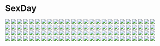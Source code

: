 # SexDay
![](https://konachan.com/jpeg/7565182ed525ebe0f047dd4e74f74a56/Konachan.com%20-%20245935%20close%20ensemble_%28company%29%20game_cg%20kiss%20konoe_souichi%20male%20mibu_natsuki_%28ojonai%29%20ojou-sama_wa_sunao_ni_narenai%20tagme_%28artist%29.jpg)
![](https://konachan.com/image/a3c791dd492755974f8b3295920f488c/Konachan.com%20-%2080097%20animal_ears%20asobi_ni_iku_yo%21%20bikini%20breasts%20clouds%20eris_%28asobi_ni_iku_yo%21%29%20swimsuit%20water%20watermark%20wet.jpg)
![](https://konachan.com/image/60d1062279e74a6cbb9ea341538a52bd/Konachan.com%20-%20281052%20black_hair%20blue_eyes%20building%20city%20dark%20elbow_gloves%20fire%20gloves%20horns%20long_hair%20original%20scenic%20sketch%20stairs%20swd3e2%20thighhighs%20watermark.jpg)
![](https://konachan.com/image/73037726eeb41cae4e7027fdeb017f52/Konachan.com%20-%20170352%20angel_beats%21%20kitamuraeri%20long_hair%20school_uniform%20tachibana_kanade%20weapon%20white_hair%20yellow_eyes.jpg)
![](https://konachan.com/jpeg/09b95738de74a6e3865122d37423f3e6/Konachan.com%20-%20270896%20akaza%20ass%20close%20dressing%20game_cg%20henshin_3%20may-be_soft%20minakoshi_konami%20panties%20underwear.jpg)
![](https://konachan.com/jpeg/ab76b68d20670160f4c3fdc0feffbbbf/Konachan.com%20-%20155292%20blue_eyes%20censored%20collar%20game_cg%20kouyama_nagi%20long_hair%20night%20nipples%20nude%20seisai_no_resonance%20tel-o%20water%20white_hair%20yatagarasu.jpg)
![](https://konachan.com/image/256770d07e7603f62aae38c8db394b53/Konachan.com%20-%20108048%20dress%20flowers%20hatsune_miku%20headphones%20long_hair%20monochrome%20necklace%20rose%20twintails%20vocaloid%20weda_%28artist%29.jpg)
![](https://konachan.com/image/a7ab7ba01bca303667f6d29776b13f2f/Konachan.com%20-%2091343%20black_hair%20brown_eyes%20christmas%20hat%20pantyhose%20santa_costume%20santa_hat%20skirt%20tagme.jpg)
![](https://konachan.com/image/4164a137bd6322a3eabc134931518d2c/Konachan.com%20-%2021568%20all_male%20bleach%20ichimaru_gin%20kuchiki_byakuya%20kurosaki_ichigo%20kurotsuchi_mayuri%20male%20orange_hair%20sword%20weapon%20zaraki_kenpachi.jpg)
![](https://konachan.com/jpeg/3095aad3637d74bc9843494452faec4e/Konachan.com%20-%20238624%202girls%20aqua_eyes%20black_hair%20blonde_hair%20bow%20chuck%20couch%20drink%20garter_belt%20long_hair%20mosquito_coils%20necklace%20panty_%28character%29%20tail%20twintails.jpg)
![](https://konachan.com/image/587760f67a0c15f200355a43c688a385/Konachan.com%20-%2056880%20hatsune_miku%20tomero%20vocaloid.jpg)
![](https://konachan.com/image/23309bff26bca13ff947854823d10be3/Konachan.com%20-%20139663%20barefoot%20bikini_top%20hat%20ia%20nokko%20vocaloid.jpg)
![](https://konachan.com/image/407ae7a5e7f8857234b5b019fe7f2c04/Konachan.com%20-%2053701%20all_male%20code_geass%20kururugi_suzaku%20lelouch_lamperouge%20male%20scan.jpg)
![](https://konachan.com/image/9dee332463bf01a7b8f53b95b9fafa54/Konachan.com%20-%2069109%20all_male%20blonde_hair%20blue_eyes%20butterfly%20kagamine_len%20male%20purple%20short_hair%20vocaloid.jpg)
![](https://konachan.com/image/c2f7c5eedb17d7ba506cdea3871c825d/Konachan.com%20-%20193563%202girls%20christmas%20da_capo%20da_capo_dream_x%27mas%20da_capo_ii%20dress%20erect_nipples%20kayura_yuka%20shirakawa_kotori%20shirakawa_nanaka%20thighhighs%20yuitsuki_karin.jpg)
![](https://konachan.com/jpeg/d6a84c549ff4d500838adf30e615f725/Konachan.com%20-%20277126%20game_cg%20giuniu%20gloves%20hat%20hinekuremono_no_gakuen_seishun_monogatari%20necklace%20shiina_sayaka%20skirt%20skirt_lift.jpg)
![](https://konachan.com/jpeg/ff34fee9e8d536fef7efc5bf312a76f4/Konachan.com%20-%20244957%20black_hair%20blush%20brown_eyes%20close%20ichijou_hotaru%20non_non_biyori%20transparent%20vector.jpg)
![](https://konachan.com/image/5625468ea49824bb466d62694bdadada/Konachan.com%20-%20215250%20building%20city%20clouds%20flowers%20ichimiya_%28araintell%29%20leaves%20nobody%20original%20scenic%20sky.jpg)
![](https://konachan.com/image/9ccd6f1e2dacdd25f4ab9a1d2c55ca86/Konachan.com%20-%2085524%20all_male%20kagamine_len%20male%20vocaloid.jpg)
![](https://konachan.com/image/d7b2bf7ab3c77bff97e0d4176ddf639d/Konachan.com%20-%20278152%20aqua_eyes%20bed%20black_hair%20breasts%20cleavage%20debi_%28akuma%29%20long_hair%20original%20stockings%20thighhighs%20watermark%20wristwear.jpg)
![](https://konachan.com/image/3922c1b6a655fed0f541587f27a37fd5/Konachan.com%20-%20302325%20blonde_hair%20christmas%20dress%20long_hair%20original%20pantyhose%20peachpa%20pointed_ears%20yellow_eyes.jpg)
![](https://konachan.com/image/be9ce7a93b152670d2568c610b259a64/Konachan.com%20-%20229012%20aliasing%20hatsune_miku%20kitto%20long_hair%20tagme%20twintails%20vocaloid.jpg)
![](https://konachan.com/jpeg/90068afe36f0a284c54acabe925f2c4c/Konachan.com%20-%20255411%20aqua_eyes%20blonde_hair%20game_console%20lacieon%20long_hair%20original%20signed%20thighhighs.jpg)
![](https://konachan.com/image/c091872ac3e76f8b640591f585d44f4e/Konachan.com%20-%20302212%20blonde_hair%20blue_eyes%20boots%20bow%20butterfly%20clouds%20dress%20flowers%20gloves%20long_hair%20o_ni_sama%20ribbons%20skirt_lift%20sky%20tree%20violet_evergarden.jpg)
![](https://konachan.com/image/41d045816e3f5db88245eda62ddae22a/Konachan.com%20-%2071162%20k-on%21.jpg)
![](https://konachan.com/jpeg/ad8c6bdf8759bb9c3f7c016bbef4876c/Konachan.com%20-%20288342%20blue_hair%20japanese_clothes%20kimono%20long_hair%20love_live%21_school_idol_project%20reflection%20sonoda_umi%20walluku%20water%20yellow_eyes.jpg)
![](https://konachan.com/jpeg/3bc7ae2a9ae643a5c2b7c34608a68566/Konachan.com%20-%20288325%20aqua_eyes%20blush%20breasts%20cameltoe%20camera%20dress%20gloves%20long_hair%20original%20panties%20phone%20pink_hair%20striped_panties%20thighhighs%20underwear%20v-mag.jpg)
![](https://konachan.com/jpeg/4b268ddc425a1ea2de9251ad71503818/Konachan.com%20-%20124441%20beach%20blonde_hair%20blue_eyes%20breasts%20censored%20game_cg%20kazamatsuri_koromo%20long_hair%20mikeou%20nipples%20paizuri%20penis%20swimsuit%20wet.jpg)
![](https://konachan.com/image/f4771a499aa051fb19db4a935734b849/Konachan.com%20-%20201081%20black_hair%20blue_eyes%20breasts%20cameltoe%20glasses%20long_hair%20nipples%20panties%20pantyhose%20shirt_lift%20skirt%20skirt_lift%20spread_legs%20tanaka_asuka%20underwear.jpg)
![](https://konachan.com/jpeg/d8a71f322735cdfc998970cdbd05140e/Konachan.com%20-%20254664%20annin_doufu%20houjou_karen%20idolmaster%20idolmaster_cinderella_girls%20idolmaster_cinderella_girls_starlight_stage%20kamiya_nao%20shibuya_rin.jpg)
![](https://konachan.com/jpeg/094f23ad900b3838325477b4879a4087/Konachan.com%20-%20236449%20blush%20green_eyes%20long_hair%20mikazuchi_zeus%20original%20pink_hair%20tie%20white.jpg)
![](https://konachan.com/jpeg/19df6b71de5d925d873e7988b8f2d342/Konachan.com%20-%20236115%20animal_ears%20bow%20breasts%20catgirl%20game_cg%20inma%20long_hair%20navel%20sakura_shrine_girls%20shorts%20tail%20underboob%20waifu2x%20white_hair%20winged_cloud.jpg)
![](https://konachan.com/jpeg/588fbdb0f2e551ee71badd0133d8a9c8/Konachan.com%20-%20261975%20bikini%20chainsaw%20clouds%20horns%20long_hair%20mechagirl%20poco%20purple_eyes%20scan%20sky%20swimsuit%20weapon%20white_hair.jpg)
![](https://konachan.com/jpeg/1ea4c115257297b6da494f3343009687/Konachan.com%20-%20171857%20blonde_hair%20blue_hair%20game_cg%20ribbons%20school_uniform%20tenmaso%20tsukioka_izumi%20usotsuki_ouji_to_nayameru_ohime-sama%20whirlpool.jpg)
![](https://konachan.com/jpeg/bc05a1bf8eeae00413d760b7129e136e/Konachan.com%20-%20116883%20blue_eyes%20brown_hair%20close%20game_cg%20mitarai_mei%20ribbons%20school_uniform%20short_hair%20suika_niritsu%20tears.jpg)
![](https://konachan.com/image/0ac039233a0a3e05d7f2f6febfbbee3b/Konachan.com%20-%2047199%20bike_shorts%20bra%20breasts%20cameltoe%20hayate_no_gotoku%20katsura_hinagiku%20katsura_yukiji%20panties%20ruschuto%20shorts%20thighhighs%20underwear%20yuri.jpg)
![](https://konachan.com/jpeg/efdf35bd886e8dbfe378226026fe2aaa/Konachan.com%20-%20213814%20blush%20bow%20breasts%20brown_hair%20cropped%20food%20fruit%20long_hair%20naruko_hanaharu%20nipples%20open_shirt%20scan%20school_uniform%20shoujo_material%20strawberry%20twintails.jpg)
![](https://konachan.com/jpeg/afafdb7ced1f4a0371b73b64179fddf1/Konachan.com%20-%20282495%20anthropomorphism%20black_hair%20braids%20breasts%20cigarette%20cleavage%20garter_belt%20girls_frontline%20ihobus%20long_hair%20motorcycle%20ponytail%20shorts%20smoking%20white.jpg)
![](https://konachan.com/image/fb3a4f2016226d3f341d1e0e2f3c9786/Konachan.com%20-%20162048%20bazett_fraga_mcremitz%20chloe_von_einzbern%20dark_skin%20fate_kaleid_liner_prisma_illya%20fate_%28series%29%20gilgamesh%20illyasviel_von_einzbern%20scan.jpg)
![](https://konachan.com/image/7c99f0e53b7e548e9e9d07068111b14a/Konachan.com%20-%20159734%20blue_eyes%20close%20gray_hair%20long_hair%20microphone%20original%20ribbons%20samanta%20twintails.jpg)
![](https://konachan.com/image/2833857728240d8550dc86ce47cfd71f/Konachan.com%20-%205536%20ever17%20tanaka_you.jpg)
![](https://konachan.com/jpeg/34191f9838aa01aeb85bb8f96fd29936/Konachan.com%20-%20224668%20anus%20aqua_hair%20ass%20blush%20breasts%20censored%20game_cg%20garter_belt%20long_hair%20nipples%20nitroplus%20nude%20pink_eyes%20pussy%20stockings%20thighhighs%20tokyo_necro.jpg)
![](https://konachan.com/jpeg/edd208ea917d345e3069e073e9768ca4/Konachan.com%20-%20122362%20maisaki_miyabi%20saigyouji_yuyuko%20tagme%20touhou%20yakumo_yukari.jpg)
![](https://konachan.com/image/7d602602a2de1f24900ed2f9903e54bf/Konachan.com%20-%2077262%20all_male%20blonde_hair%20homura_subaru%20long_hair%20male%20mecha%20omega_%28rockman%29%20pink_eyes%20rockman%20rockman_zero%20rockman_zero_3.jpg)
![](https://konachan.com/image/f2b0cc5c32bcd1c3c628e9815a914905/Konachan.com%20-%20199386%20clouds%20fan%20feathers%20hat%20omo_%28utakatadice%29%20scarf%20shameimaru_aya%20short_hair%20skirt%20sunset%20touhou%20upskirt%20wings.jpg)
![](https://konachan.com/jpeg/e10441853cc0130f3b40428f4bdfbc5e/Konachan.com%20-%20197769%20angela_balzac%20blonde_hair%20blue_eyes%20bodysuit%20boots%20expelled_from_paradise%20headphones%20long_hair%20saitom%20scan%20skintight%20twintails%20white.jpg)
![](https://konachan.com/image/e22bb6b5372a9d64b5b933a6d6366fc8/Konachan.com%20-%20259960%20apron%20aqua_eyes%20ass%20azur_lane%20blue_eyes%20braids%20breasts%20flowers%20glasses%20gloves%20group%20headdress%20ken_ill%20long_hair%20maid%20pink_hair%20red_eyes%20sideboob%20wink.jpg)
![](https://konachan.com/image/aca5d80d0965c38ca425a8600035820a/Konachan.com%20-%20152331%20bunny%20hatsune_miku%20japanese_clothes%20kimono%20night%20short_hair%20snow%20snowman%20stairs%20ti_owo%20tree%20vocaloid%20wedding_attire%20white_hair%20winter%20yuki_miku.jpg)
![](https://konachan.com/image/082db1af25634869d57b3361656d2201/Konachan.com%20-%2021812%20bakuretsu_tenshi%20gun%20jo%20meg%20weapon.jpg)
![](https://konachan.com/image/e12896ad4de7e1ef3e4225de20cde0ce/Konachan.com%20-%20167802%20bakemonogatari%20blonde_hair%20city%20fang%20japanese_clothes%20kabukimonogatari%20landscape%20madyy%20monogatari_%28series%29%20oshino_shinobu%20scenic%20sky%20yellow_eyes.jpg)
![](https://konachan.com/image/0328b92bf592726df56726bf07f49b0d/Konachan.com%20-%20115919%20black_hair%20blue_eyes%20bra%20konoe_subaru%20mayo_chiki%21%20orange_hair%20panties%20red_eyes%20suzutsuki_kanade%20underwear%20yuri.jpg)
![](https://konachan.com/image/ee0c93965a495820afbfa8f59d008907/Konachan.com%20-%20123169%20breasts%20feathers%20long_hair%20mizusawa_mimori%20nipples%20nude%20original.jpg)
![](https://konachan.com/image/427bc72d9d6397516c125a0de3b5c9d6/Konachan.com%20-%2020240%20bike_shorts%20blonde_hair%20blue_eyes%20jpeg_artifacts%20shibugaki_matsuri%20shorts%20tsuki_ha_higashi_ni_hi_ha_nishi_ni%20twintails.jpg)
![](https://konachan.com/image/65c1bd01f43e02ccf094cce7119116d9/Konachan.com%20-%20114121%20apron%20blonde_hair%20braids%20hat%20kirisame_marisa%20paseri%20sky%20touhou%20witch.jpg)
![](https://konachan.com/image/98f0aa31568a70aa2951d4d16e8491af/Konachan.com%20-%2038604%20hiiragi_kagami%20izumi_konata%20lucky_star.jpg)
![](https://konachan.com/image/b27a2ae0b7dc502bba63e980f6c35d62/Konachan.com%20-%20263488%20barefoot%20black_hair%20brown_hair%20clouds%20grass%20group%20kyokaz%20long_hair%20male%20original%20shorts%20sky%20tree%20water%20windmill.jpg)
![](https://konachan.com/jpeg/aa7c4dc743e6c9f3013865dda0673725/Konachan.com%20-%20132126%20game_cg%20giga%20haruhino_misaki%20hotchkiss%20mikoto_akemi.jpg)
![](https://konachan.com/jpeg/0c39d3093d68ae889bf94c54b76dfb37/Konachan.com%20-%20286842%20ass%20brown_hair%20butterfly%20flowers%20granblue_fantasy%20kakage%20long_hair%20purple_eyes%20rose%20rosetta_%28granblue_fantasy%29.jpg)
![](https://konachan.com/image/2e69d3a02d35bc3aadfdd5155b96f025/Konachan.com%20-%209939%20kimikiss%20mizusawa_mao%20school_swimsuit%20swimsuit%20takayama_kisai.jpg)
![](https://konachan.com/image/6c4124b236356cef744ee7939f6db898/Konachan.com%20-%2079874%20hirasawa_ui%20k-on%21.jpg)
![](https://konachan.com/image/5648f83b5b7b310edafb74c11822f6e5/Konachan.com%20-%20180628%20armor%20blonde_hair%20cape%20cigarette%20glasses%20gloves%20gofuku90%20group%20long_hair%20male%20motorcycle%20original%20pixiv_fantasia%20short_hair%20sword%20weapon.jpg)
![](https://konachan.com/jpeg/ce1845e39939891ffdb7a87bc9a0cf3d/Konachan.com%20-%20221180%202girls%20bandage%20black_hair%20book%20breasts%20brown_eyes%20brown_hair%20cleavage%20garter_belt%20genderswap%20gray_eyes%20gwayo%20kneehighs%20rope%20thighhighs.jpg)
![](https://konachan.com/image/21acfab142e6b00540f700b769664be8/Konachan.com%20-%20110578%20kyouka_hatori%20tagme.jpg)
![](https://konachan.com/image/cdb5884b01b4d2b52a1139b1d6e4b633/Konachan.com%20-%205377%20butterfly%20loli%20shimon%20wings.jpg)
![](https://konachan.com/image/f5ec0a02962619d9cb4f7bf59375c986/Konachan.com%20-%2065908%20mecha%20mechagirl%20mobile_suit_gundam%20space.jpg)
![](https://konachan.com/image/3fec5af718c38ed48769491c81256593/Konachan.com%20-%2011096%20mermaid%20tagme.jpg)
![](https://konachan.com/jpeg/2c3548afcd5c88195ad3e02d2f4f0dc1/Konachan.com%20-%20206621%202girls%20ball%20blonde_hair%20brown_eyes%20brown_hair%20cropped%20doma_umaru%20ebina_nana%20navel%20nude%20pussy%20scan%20swim_ring%20tagme_%28artist%29%20third-party_edit%20uncensored.jpg)
![](https://konachan.com/image/cedddff664e42d84f9e6a588af9abea5/Konachan.com%20-%20137217%20blonde_hair%20dress%20green_eyes%20long_hair%20maid%20namakemono_%28u446644k%29%20original%20thighhighs.jpg)
![](https://konachan.com/image/2bc1019f2af66658282f3648f3f24379/Konachan.com%20-%20265867%20bed%20blush%20bow%20brown_eyes%20brown_hair%20byte_%28allbyte%29_%20close%20long_hair%20original%20school_uniform%20twintails.jpg)
![](https://konachan.com/jpeg/3d6316443549d2e4048c9bba974d22f8/Konachan.com%20-%20287218%20black_hair%20close%20clouds%20hotechige%20original%20school_uniform%20short_hair%20sky.jpg)
![](https://konachan.com/image/14ae53ad6b8d81d9f9be0535a4cff5b0/Konachan.com%20-%20234088%20dress%20green_eyes%20green_hair%20hat%20kneehighs%20komeiji_koishi%20mifuru%20short_hair%20touhou.jpg)
![](https://konachan.com/image/5dbaa6f905e6ea7904262fbdc87dda94/Konachan.com%20-%2097521%20rumia%20touhou.jpg)
![](https://konachan.com/jpeg/12dea91f84d045fa4d01f22ba79b7fb0/Konachan.com%20-%20125161%20all_male%20hat%20hijirikawa_masato%20ichinose_tokiya%20ittoki_otoya%20japanese_clothes%20jinguuji_ren%20kurusu_shou%20male%20nakagawa_besu%20utaoka_%2823com%29.jpg)
![](https://konachan.com/jpeg/bf98594ffdf71b9bc203a9226d05fe0b/Konachan.com%20-%20149004%202girls%20blush%20bra%20breast_hold%20breasts%20glasses%20kusanagi_tonbo%20nipples%20open_shirt%20original%20short_hair%20underwear%20white%20yuri.jpg)
![](https://konachan.com/jpeg/5df79b6fb6279f02f4a81b797132a9be/Konachan.com%20-%20271670%20blonde_hair%20blue_eyes%20bow%20bunny%20corset%20couch%20dress%20drink%20flowers%20headdress%20lolita_fashion%20long_hair%20original%20rose%20thighhighs%20yumeichigo_alice.jpg)
![](https://konachan.com/image/ad06a44c5df81c6f857237d064dece03/Konachan.com%20-%20211011%20aqua_eyes%20blonde_hair%20dress%20instrument%20kiyoui_tsubaki%20long_hair%20miyazono_kaori%20paper%20shigatsu_wa_kimi_no_uso%20violin%20water.jpg)
![](https://konachan.com/image/1e6d90e74bf9581ad0f53eedfef05501/Konachan.com%20-%20201312%20aqua_eyes%20breasts%20cleavage%20gray_hair%20jjune%20long_hair%20original%20panties%20panty_pull%20underwear.jpg)
![](https://konachan.com/jpeg/72f75417d90aced5f29f4015f8f7c5fe/Konachan.com%20-%20260676%202girls%20barefoot%20black_hair%20dress%20gray_hair%20headdress%20long_hair%20original%20stars%20tagme_%28artist%29%20twins%20wristwear%20yellow_eyes.jpg)
![](https://konachan.com/image/719887ae81a47cc764257862e2263e80/Konachan.com%20-%2050019%20kannagi_crazy_shrine_maidens%20nagi.jpg)
![](https://konachan.com/image/843944decb8bb67ae5b3b0ad26707203/Konachan.com%20-%20163366%20asama_tomo%20blush%20breasts%20cameltoe%20cleavage%20green_eyes%20kyoukai_senjou_no_horizon%20lintanghaseo%20long_hair%20pantyhose%20purple_hair%20wink.jpg)
![](https://konachan.com/image/d72ea6ef2870c87928c364eb1e6b2019/Konachan.com%20-%20164266%20akasaai%20anthropomorphism%20ass%20black_hair%20blush%20breasts%20headband%20long_hair%20nipples%20orange_eyes%20panties%20pubic_hair%20thighhighs%20topless%20underwear.jpg)
![](https://konachan.com/image/e09990904bbe8c018f677b064da0602e/Konachan.com%20-%20135427%20animal%20bird%20cage%20feathers%20ichinose_tokiya%20nanami_haruka%20pink_hair%20short_hair%20tamachi_kuwa%20uta_no_prince-sama.jpg)
![](https://konachan.com/jpeg/e2d20246124075a0d95f78a52a851ab2/Konachan.com%20-%20103131%20bra%20breasts%20cake%20cleavage%20food%20fruit%20happoubi_jin%20iihara_nao%20open_shirt%20red_hair%20resort_boin%20see_through%20strawberry%20underwear.jpg)
![](https://konachan.com/image/310dfab72eb8d28f719a4bc964b401b9/Konachan.com%20-%2093488%20chinese_clothes%20inaresi%20kagamine_len%20kagamine_rin%20male%20vocaloid.jpg)
![](https://konachan.com/image/cf7fac2709e7d6f0bc7de9a7bdb612b8/Konachan.com%20-%20139371%20flowers%20gray_hair%20gyaza%20long_hair%20pink_eyes%20ribbons%20rose%20rozen_maiden%20suigintou.jpg)
![](https://konachan.com/image/45285acb3233601a1f4d78a6d83ddd3e/Konachan.com%20-%20214805%20black_hair%20book%20couch%20food%20goldengear870%20long_hair%20original%20sleeping%20thighhighs%20underwear%20upskirt.jpg)
![](https://konachan.com/image/f21e77e72240899a8021f9ef32f99f53/Konachan.com%20-%20275252%202girls%20aqua_eyes%20ayano_rika%20brown_hair%20gau_%28n00_shi%29%20gray_hair%20hug%20isuzu_ren%20pink_eyes%20short_hair%20thighhighs%20twintails%20wink%20zettai_ryouiki.jpg)
![](https://konachan.com/image/462c742feed3f00f6cda3d6ebd969114/Konachan.com%20-%20190567%20brown_eyes%20brown_hair%20fate_stay_night%20fate_%28series%29%20japanese_clothes%20kaga_%28kancolle%29%20muneneko%20parody%20ponytail%20short_hair%20skirt%20thighhighs.jpg)
![](https://konachan.com/image/c8035754ffdefadc1ab47c4e869de7e7/Konachan.com%20-%20150555%20animal_ears%20hat%20original%20scarf%20school_uniform%20staff%20sword%20tokiti%20weapon%20wings%20witch_hat.jpg)
![](https://konachan.com/jpeg/48de77d82d13d967bd53ff107de14a22/Konachan.com%20-%20101205%20accelerator%20blood%20brown_hair%20gray_hair%20hug%20last_order%20short_hair%20to_aru_majutsu_no_index%20wings.jpg)
![](https://konachan.com/jpeg/705795b6e47c69e6e664581cbbf0bfa8/Konachan.com%20-%20291005%20animal_ears%20building%20city%20cropped%20foxgirl%20hoodie%20long_hair%20multiple_tails%20night%20original%20red_eyes%20tail%20torii%20usagihime%20white_hair.jpg)
![](https://konachan.com/image/fcd9e703535ee688234ec570235f0b05/Konachan.com%20-%20188661%20blue_eyes%20blush%20breasts%20brown_hair%20cleavage%20crown%20long_hair%20original%20sorano_%2812gou%29%20thighhighs%20zettai_ryouiki.jpg)
![](https://konachan.com/jpeg/bfa1e0054e0efa2a423eb8f25481eb7f/Konachan.com%20-%2034632%20lucky_star%20tamura_hiyori.jpg)
![](https://konachan.com/image/14b62537dabca117c1d623673f97ba6e/Konachan.com%20-%2055664%20bicolored_eyes%20hatsune_miku%20vocaloid%20wool.jpg)
![](https://konachan.com/image/654afd5257c6dd13d4efe7363b5ffd57/Konachan.com%20-%2060005%20nishiwaki%20waitress.jpg)
![](https://konachan.com/jpeg/39296e901400ec8ff4b20b0b9cc3af45/Konachan.com%20-%20265813%20anthropomorphism%20blonde_hair%20cameltoe%20hat%20kantai_collection%20panties%20prinz_eugen_%28kancolle%29%20short_hair%20stockings%20underwear%20utahane_w%20white.jpg)
![](https://konachan.com/image/ef80fd85091dd59340661eed0642306f/Konachan.com%20-%20101081%20dress%20sharurii%20tagme%20twintails.jpg)
![](https://konachan.com/image/39fbc503b7ea3698762b253b70822141/Konachan.com%20-%2081388%20all_male%20ciel_phantomhive%20claude_faustus%20cosplay%20grell_sutcliff%20kuroshitsuji%20male%20pirate%20sebastian_michaelis.jpg)
![](https://konachan.com/jpeg/3e383b32b31c3fcdb02241ad8233b9c4/Konachan.com%20-%20184548%20clouds%20dzun%20male%20original%20school_uniform.jpg)
![](https://konachan.com/image/1c9b6109d0ea467fb20b9a45951118f8/Konachan.com%20-%20111555%20black_hair%20braids%20demon%20original%20school_uniform%20tail%20toi_%28number8%29%20yellow_eyes.jpg)
